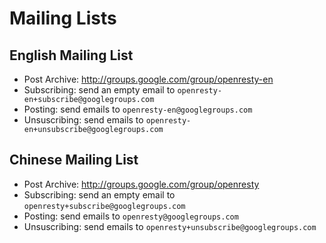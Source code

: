 <!---
    @title         Community
    @creator       Yichun Zhang
    @created       2012-08-04 23:04 GMT
    @modifier      YichunZhang
    @modified      2012-08-23 17:49 GMT
    @changecount   6
--->


#  Mailing Lists

##  English Mailing List
* Post Archive: http://groups.google.com/group/openresty-en
* Subscribing: send an empty email to `openresty-en+subscribe@googlegroups.com`
* Posting: send emails to `openresty-en@googlegroups.com`
* Unsuscribing: send emails to `openresty-en+unsubscribe@googlegroups.com`

##  Chinese Mailing List
* Post Archive: http://groups.google.com/group/openresty
* Subscribing: send an empty email to `openresty+subscribe@googlegroups.com`
* Posting: send emails to `openresty@googlegroups.com`
* Unsuscribing: send emails to `openresty+unsubscribe@googlegroups.com`
